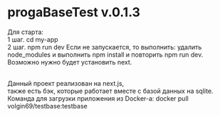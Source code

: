 # progaBaseTest v.0.1.3

Для старта:
<br/>1 шаг. cd my-app
<br/>2 шаг. npm run dev
Если не запускается, то выполнить:
удалить node_modules и выполнить npm install
и повторить npm run dev.
Возможно нужно будет установить next.

<br/>Данный проект реализован на next.js, 
<br/>также есть бэк, которые работает вместе с базой данных на sqlite.
<br/>Команда для загрузки приложения из Docker-а: docker pull volgin69/testbase:testbase
